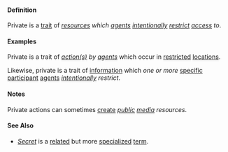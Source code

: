 #### Definition

Private is a [trait](https://github.com/gcassel/Modular-Organization-Terminology/blob/master/terms/trait.md) of *[resources](https://github.com/gcassel/Modular-Organization-Terminology/blob/master/terms/resource.md) which [agents](https://github.com/gcassel/Modular-Organization-Terminology/blob/master/terms/agent.md) [intentionally](https://github.com/gcassel/Modular-Organization-Terminology/blob/master/terms/intend.md) [restrict](https://github.com/gcassel/Modular-Organization-Terminology/blob/master/terms/restrict.md) [access](https://github.com/gcassel/Modular-Organization-Terminology/blob/master/terms/access.md) to*.

#### Examples

Private is a trait of *[action(s)](https://github.com/gcassel/Modular-Organization-Terminology/blob/master/terms/action.md) by [agents](https://github.com/gcassel/Modular-Organization-Terminology/blob/master/terms/agent.md)* which occur in [restricted](https://github.com/gcassel/Modular-Organization-Terminology/blob/master/terms/restrict.md) [locations](https://github.com/gcassel/Modular-Organization-Terminology/blob/master/terms/location.md). 

Likewise, private is a trait of [information](https://github.com/gcassel/Modular-Organization-Terminology/blob/master/terms/information.md) which *one or more* [specific](https://github.com/gcassel/Modular-Organization-Terminology/blob/master/terms/specific.md) [participant](https://github.com/gcassel/Modular-Organization-Terminology/blob/master/terms/participate.md) [agents](https://github.com/gcassel/Modular-Organization-Terminology/blob/master/terms/agent.md) *[intentionally](https://github.com/gcassel/Modular-Organization-Terminology/blob/master/terms/intention.md) restrict*.

#### Notes

Private actions can sometimes [create](https://github.com/gcassel/Modular-Organization-Terminology/blob/master/terms/create.md) *[public](https://github.com/gcassel/Modular-Organization-Terminology/blob/master/terms/public.md) [media](https://github.com/gcassel/Modular-Organization-Terminology/blob/master/terms/media.md) resources*.

#### See Also

* *[Secret](https://github.com/gcassel/Modular-Organization-Terminology/blob/master/terms/secret.md)* is a [related](https://github.com/gcassel/Modular-Organization-Terminology/blob/master/terms/relate.md) but more [specialized](https://github.com/gcassel/Modular-Organization-Terminology/blob/master/terms/specialize.md) [term](https://github.com/gcassel/Modular-Organization-Terminology/blob/master/terms/term.md).
